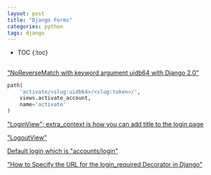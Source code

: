 ```yaml
---
layout: post
title: "Django Forms"
categories: python
tags: django
---
```


* TOC
{:toc}

##



["NoReverseMatch with keyword argument uidb64 with Django 2.0"](https://stackoverflow.com/questions/47177696/noreversematch-with-keyword-argument-uidb64-with-django-2-0)

```python
path(
    'activate/<slug:uidb64>/<slug:token>/',
    views.activate_account, 
    name='activate'
)
```

["LoginView"; extra_context is how you can add title to the login page](https://docs.djangoproject.com/en/3.2/topics/auth/default/#django.contrib.auth.views.LoginView)

["LogoutView"](https://docs.djangoproject.com/en/3.2/topics/auth/default/#django.contrib.auth.views.LogoutView)

[Default login which is "accounts/login"](https://docs.djangoproject.com/en/3.2/ref/settings/#login-url)

["How to Specify the URL for the login_required Decorator in Django"](http://www.learningaboutelectronics.com/Articles/How-to-specify-the-URL-for-the-login_required-decorator-in-Django.php)


